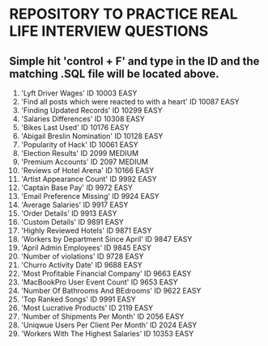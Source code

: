 # REPOSITORY TO PRACTICE REAL LIFE INTERVIEW QUESTIONS 

## Simple hit 'control + F' and type in the ID and the matching .SQL file will be located above. 

  1. 'Lyft Driver Wages' ID 10003 EASY
  2. 'Find all posts which were reacted to with a heart' ID 10087 EASY
  3. 'Finding Updated Records' ID 10299 EASY
  4. 'Salaries Differences' ID 10308 EASY
  5. 'Bikes Last Used' ID 10176 EASY
  6. 'Abigail Breslin Nomination' ID 10128 EASY
  7. 'Popularity of Hack' ID 10061 EASY
  8. 'Election Results' ID 2099 MEDIUM
  9. 'Premium Accounts' ID 2097 MEDIUM
  10. 'Reviews of Hotel Arena' ID 10166 EASY
  11. 'Artist Appearance Count' ID 9992 EASY
  12. 'Captain Base Pay' ID 9972 EASY
  13. 'Email Preference Missing' ID 9924 EASY
  14. 'Average Salaries' ID 9917 EASY
  15. 'Order Details' ID 9913 EASY
  16. 'Custom Details' ID 9891 EASY
  17. 'Highly Reviewed Hotels' ID 9871 EASY
  18. 'Workers by Department Since April' ID 9847 EASY
  19. 'April Admin Employees' ID 9845 EASY
  20. 'Number of violations' ID 9728 EASY
  21. 'Churro Activity Date' ID 9688 EASY
  22. 'Most Profitable Financial Company' ID 9663 EASY
  23. 'MacBookPro User Event Count' ID 9653 EASY
  24. 'Number Of Bathrooms And BEdrooms' ID 9622 EASY
  25. 'Top Ranked Songs' ID 9991 EASY
  26. 'Most Lucrative Products' ID 2119 EASY
  27. 'Number of Shipments Per Month' ID 2056 EASY
  28. 'Uniqwue Users Per Client Per Month' ID 2024 EASY
  29. 'Workers With The Highest Salaries' ID 10353 EASY
